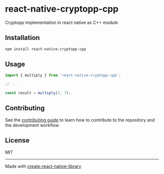 # react-native-cryptopp-cpp

Cryptopp implementation in react native as C++ module

## Installation

```sh
npm install react-native-cryptopp-cpp
```

## Usage


```js
import { multiply } from 'react-native-cryptopp-cpp';

// ...

const result = multiply(3, 7);
```


## Contributing

See the [contributing guide](CONTRIBUTING.md) to learn how to contribute to the repository and the development workflow.

## License

MIT

---

Made with [create-react-native-library](https://github.com/callstack/react-native-builder-bob)
